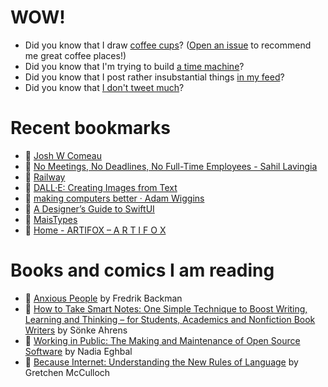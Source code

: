 # WOW!

- Did you know that I draw [coffee cups](https://papercups.mamuso.net/)? ([Open an issue](https://github.com/mamuso/papercups/issues) to recommend me great coffee places!)
- Did you know that I'm trying to build [a time machine](https://github.com/mamuso/fluxcapacitor)?
- Did you know that I post rather insubstantial things [in my feed](https://feed.mamuso.net/)?
- Did you know that [I don't tweet much](https://twitter.com/mamuso)?

# Recent bookmarks

- 👀 [Josh W Comeau](https://www.joshwcomeau.com/)
- 👀 [No Meetings, No Deadlines, No Full-Time Employees - Sahil Lavingia](https://sahillavingia.com/work)
- 👀 [Railway](https://railway.app/)
- 👀 [DALL·E: Creating Images from Text](https://openai.com/blog/dall-e/)
- 👀 [making computers better · Adam Wiggins](https://adamwiggins.com/making-computers-better/)
- 👀 [A Designer’s Guide to SwiftUI](https://swiftui.design/guide)
- 👀 [MaisTypes](http://www.maistypes.com/)
- 👀 [Home - ARTIFOX – A R T I F O X](https://theartifox.com/)


# Books and comics I am reading

- 📘 [Anxious People](https://www.goodreads.com/book/show/49534036) by Fredrik Backman
- 📘 [How to Take Smart Notes: One Simple Technique to Boost Writing, Learning and Thinking – for Students, Academics and Nonfiction Book Writers](https://www.goodreads.com/book/show/34507927) by Sönke Ahrens
- 📘 [Working in Public: The Making and Maintenance of Open Source Software](https://www.goodreads.com/book/show/54140556) by Nadia Eghbal
- 📘 [Because Internet: Understanding the New Rules of Language](https://www.goodreads.com/book/show/37834053) by Gretchen McCulloch


